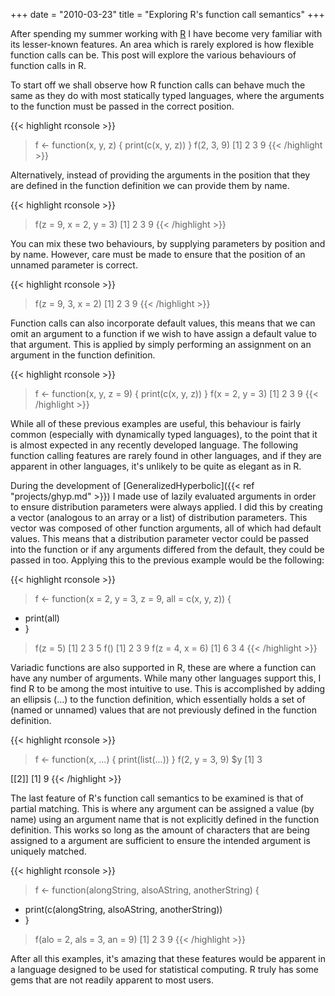+++
date = "2010-03-23"
title = "Exploring R's function call semantics"
+++

After spending my summer working with [R](https://www.r-project.org/) I have
become very familiar with its lesser-known features. An area which is rarely
explored is how flexible function calls can be. This post will explore the
various behaviours of function calls in R.

To start off we shall observe how R function calls can behave much the same as
they do with most statically typed languages, where the arguments to the
function must be passed in the correct position.

{{< highlight rconsole >}}
> f <- function(x, y, z) { print(c(x, y, z)) }
> f(2, 3, 9)
[1] 2 3 9
{{< /highlight >}}

Alternatively, instead of providing the arguments in the position that they are
defined in the function definition we can provide them by name.

{{< highlight rconsole >}}
> f(z = 9, x = 2, y = 3)
[1] 2 3 9
{{< /highlight >}}

You can mix these two behaviours, by supplying parameters by position and by
name. However, care must be made to ensure that the position of an unnamed
parameter is correct.

{{< highlight rconsole >}}
> f(z = 9, 3, x = 2)
[1] 2 3 9
{{< /highlight >}}

Function calls can also incorporate default values, this means that we can omit
an argument to a function if we wish to have assign a default value to that
argument. This is applied by simply performing an assignment on an argument in
the function definition.

{{< highlight rconsole >}}
> f <- function(x, y, z = 9) { print(c(x, y, z)) }
> f(x = 2, y = 3)
[1] 2 3 9
{{< /highlight >}}

While all of these previous examples are useful, this behaviour is fairly
common (especially with dynamically typed languages), to the point that it is
almost expected in any recently developed language. The following function
calling features are rarely found in other languages, and if they are apparent
in other languages, it's unlikely to be quite as elegant as in R.

During the development of [GeneralizedHyperbolic]({{< ref "projects/ghyp.md" >}})
I made use of lazily evaluated arguments in order to ensure distribution
parameters were always applied. I did this by creating a vector (analogous to
an array or a list) of distribution parameters. This vector was composed of
other function arguments, all of which had default values. This means that a
distribution parameter vector could be passed into the function or if any
arguments differed from the default, they could be passed in too. Applying this
to the previous example would be the following:

{{< highlight rconsole >}}
> f <- function(x = 2, y = 3, z = 9, all = c(x, y, z)) {
+   print(all)
+ }
> f(z = 5)
[1] 2 3 5
> f()
[1] 2 3 9
> f(z = 4, x = 6)
[1] 6 3 4
{{< /highlight >}}

Variadic functions are also supported in R, these are where a function can have
any number of arguments. While many other languages support this, I find R to
be among the most intuitive to use. This is accomplished by adding an ellipsis
(...) to the function definition, which essentially holds a set of (named or
unnamed) values that are not previously defined in the function definition.

{{< highlight rconsole >}}
> f <- function(x, ...) { print(list(...)) }
> f(2, y = 3, 9)
$y
[1] 3

[[2]]
[1] 9
{{< /highlight >}}

The last feature of R's function call semantics to be examined is that of
partial matching. This is where any argument can be assigned a value (by name)
using an argument name that is not explicitly defined in the function
definition. This works so long as the amount of characters that are being
assigned to a argument are sufficient to ensure the intended argument is
uniquely matched.

{{< highlight rconsole >}}
> f <- function(alongString, alsoAString, anotherString) {
+   print(c(alongString, alsoAString, anotherString))
+ }
> f(alo = 2, als = 3, an = 9)
[1] 2 3 9
{{< /highlight >}}

After all this examples, it's amazing that these features would be apparent in
a language designed to be used for statistical computing. R truly has some gems
that are not readily apparent to most users.
